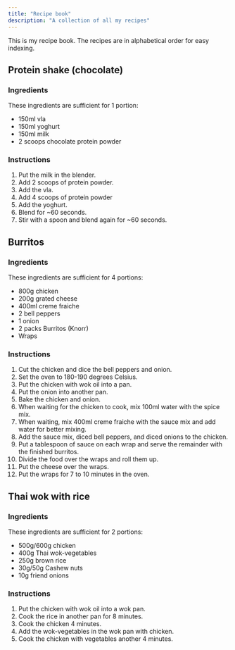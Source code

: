 ```yaml
---
title: "Recipe book"
description: "A collection of all my recipes"
---
```


This is my recipe book. The recipes are in alphabetical order for easy
indexing.

## Protein shake (chocolate)
### Ingredients
These ingredients are sufficient for 1 portion:

* 150ml vla
* 150ml yoghurt
* 150ml milk
* 2 scoops chocolate protein powder

### Instructions
1. Put the milk in the blender.
2. Add 2 scoops of protein powder.
3. Add the vla.
4. Add 4 scoops of protein powder
5. Add the yoghurt.
6. Blend for ~60 seconds.
7. Stir with a spoon and blend again for ~60 seconds.

## Burritos
### Ingredients
These ingredients are sufficient for 4 portions:

* 800g chicken
* 200g grated cheese
* 400ml creme fraiche
* 2 bell peppers
* 1 onion
* 2 packs Burritos (Knorr)
* Wraps

### Instructions
1.  Cut the chicken and dice the bell peppers and onion.
2.  Set the oven to 180-190 degrees Celsius.
3.  Put the chicken with wok oil into a pan.
4.  Put the onion into another pan.
5.  Bake the chicken and onion.
6.  When waiting for the chicken to cook, mix 100ml water with the spice
    mix.
7.  When waiting, mix 400ml creme fraiche with the sauce mix and add
    water for better mixing.
8.  Add the sauce mix, diced bell peppers, and diced onions to the
    chicken.
9.  Put a tablespoon of sauce on each wrap and serve the remainder with
    the finished burritos.
10. Divide the food over the wraps and roll them up.
11. Put the cheese over the wraps.
12. Put the wraps for 7 to 10 minutes in the oven.

## Thai wok with rice
### Ingredients
These ingredients are sufficient for 2 portions:
* 500g/600g chicken
* 400g Thai wok-vegetables 
* 250g brown rice
* 30g/50g Cashew nuts
* 10g friend onions

### Instructions
1. Put the chicken with wok oil into a wok pan.
2. Cook the rice in another pan for 8 minutes.
3. Cook the chicken 4 minutes.
4. Add the wok-vegetables in the wok pan with chicken.
5. Cook the chicken with vegetables another 4 minutes.
